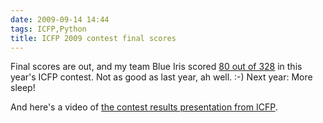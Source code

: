 ```yaml
---
date: 2009-09-14 14:44
tags: ICFP,Python
title: ICFP 2009 contest final scores
---
```


Final scores are out, and my team Blue Iris scored [80 out of
328](http://icfpcontest.org/scoreboard.php) in this year's ICFP contest. Not
as good as last year, ah well. :-) Next year: More sleep!

And here's a video of [the contest results presentation from
ICFP](http://www.vimeo.com/6613815).

